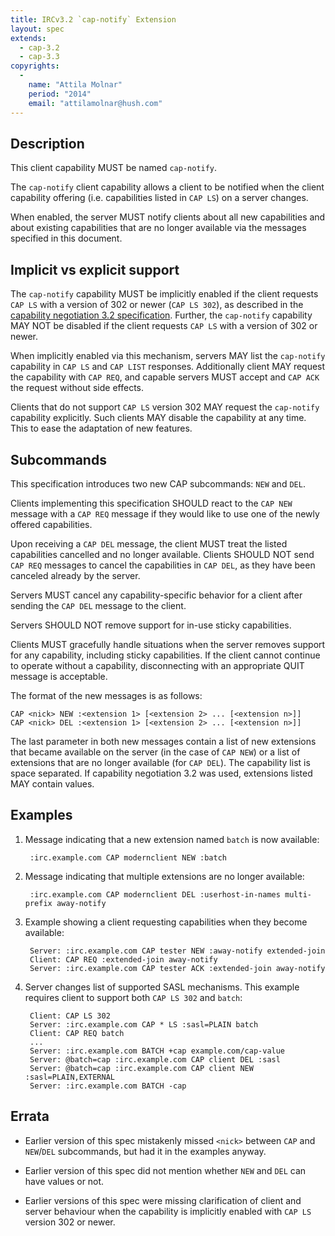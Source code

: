 ```yaml
---
title: IRCv3.2 `cap-notify` Extension
layout: spec
extends:
  - cap-3.2
  - cap-3.3
copyrights:
  -
    name: "Attila Molnar"
    period: "2014"
    email: "attilamolnar@hush.com"
---
```

## Description

This client capability MUST be named `cap-notify`.

The `cap-notify` client capability allows a client to be notified when
the client capability offering (i.e. capabilities listed in `CAP LS`)
on a server changes.

When enabled, the server MUST notify clients about all new capabilities
and about existing capabilities that are no longer available via the messages
specified in this document.

## Implicit vs explicit support

The `cap-notify` capability MUST be implicitly enabled if the client requests
`CAP LS` with a version of 302 or newer (`CAP LS 302`), as described in the
[capability negotiation 3.2 specification](../core/capability-negotiation-3.2.html).
Further, the `cap-notify` capability MAY NOT be disabled if the client requests
`CAP LS` with a version of 302 or newer.

When implicitly enabled via this mechanism, servers MAY list the `cap-notify` capability
in `CAP LS` and `CAP LIST` responses. Additionally client MAY request the capability with
`CAP REQ`, and capable servers MUST accept and `CAP ACK` the request without side effects.

Clients that do not support `CAP LS` version 302 MAY request the `cap-notify` capability
explicitly. Such clients MAY disable the capability at any time.  This to ease the
adaptation of new features.

## Subcommands

This specification introduces two new CAP subcommands: `NEW` and `DEL`.

Clients implementing this specification SHOULD react to the `CAP NEW` message
with a `CAP REQ` message if they would like to use one of the newly offered
capabilities.

Upon receiving a `CAP DEL` message, the client MUST treat the listed
capabilities cancelled and no longer available.
Clients SHOULD NOT send `CAP REQ` messages to cancel the capabilities in
`CAP DEL`, as they have been canceled already by the server.

Servers MUST cancel any capability-specific behavior for a client after
sending the `CAP DEL` message to the client.

Servers SHOULD NOT remove support for in-use sticky capabilities.

Clients MUST gracefully handle situations when the server removes support
for any capability, including sticky capabilities. If the client cannot
continue to operate without a capability, disconnecting with an appropriate
QUIT message is acceptable.

The format of the new messages is as follows:

    CAP <nick> NEW :<extension 1> [<extension 2> ... [<extension n>]]
    CAP <nick> DEL :<extension 1> [<extension 2> ... [<extension n>]]

The last parameter in both new messages contain a list of new
extensions that became available on the server (in the case of `CAP NEW`)
or a list of extensions that are no longer available (for `CAP DEL`).
The capability list is space separated.
If capability negotiation 3.2 was used, extensions listed MAY contain values.

## Examples

1. Message indicating that a new extension named `batch` is now available:

        :irc.example.com CAP modernclient NEW :batch

2. Message indicating that multiple extensions are no longer available:

        :irc.example.com CAP modernclient DEL :userhost-in-names multi-prefix away-notify

3. Example showing a client requesting capabilities when they become available:

        Server: :irc.example.com CAP tester NEW :away-notify extended-join
        Client: CAP REQ :extended-join away-notify
        Server: :irc.example.com CAP tester ACK :extended-join away-notify

4. Server changes list of supported SASL mechanisms. This example requires
   client to support both `CAP LS 302` and `batch`:

        Client: CAP LS 302
        Server: :irc.example.com CAP * LS :sasl=PLAIN batch
        Client: CAP REQ batch
        ...
        Server: :irc.example.com BATCH +cap example.com/cap-value
        Server: @batch=cap :irc.example.com CAP client DEL :sasl
        Server: @batch=cap :irc.example.com CAP client NEW :sasl=PLAIN,EXTERNAL
        Server: :irc.example.com BATCH -cap

## Errata

* Earlier version of this spec mistakenly missed `<nick>` between `CAP` and
  `NEW`/`DEL` subcommands, but had it in the examples anyway.

* Earlier version of this spec did not mention whether `NEW` and `DEL` can have values or not.

* Earlier versions of this spec were missing clarification of client and server behaviour
  when the capability is implicitly enabled with `CAP LS` version 302 or newer.
